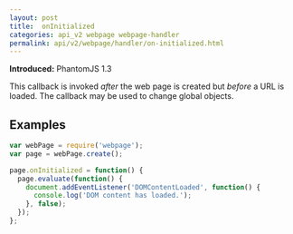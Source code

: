 ```yaml
---
layout: post
title:  onInitialized
categories: api_v2 webpage webpage-handler
permalink: api/v2/webpage/handler/on-initialized.html
---
```


**Introduced:** PhantomJS 1.3

This callback is invoked _after_ the web page is created but _before_ a URL is loaded. The callback may be used to change global objects.

## Examples

```javascript
var webPage = require('webpage');
var page = webPage.create();

page.onInitialized = function() {
  page.evaluate(function() {
    document.addEventListener('DOMContentLoaded', function() {
      console.log('DOM content has loaded.');
    }, false);
  });
};
```








